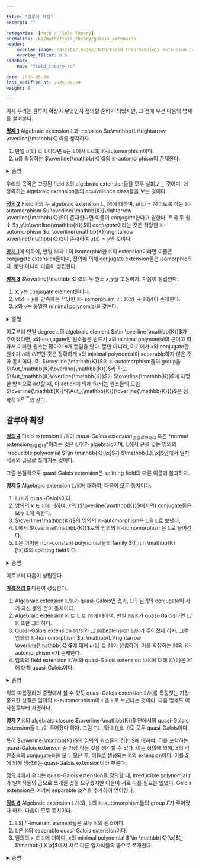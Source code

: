```yaml
---

title: "갈루아 확장"
excerpt: ""

categories: [Math / Field Theory]
permalink: /ko/math/field_theory/galois_extension
header:
    overlay_image: /assets/images/Math/Field_Theory/Galois_extension.png
    overlay_filter: 0.5
sidebar: 
    nav: "field_theory-ko"

date: 2025-05-29
last_modified_at: 2025-05-29
weight: 8

---
```


이제 우리는 갈루아 확장이 무엇인지 정의할 준비가 되었지만, 그 전에 우선 다음의 명제를 살펴본다. 

<div class="proposition" markdown="1">

<ins id="prop1">**명제 1**</ins> Algebraic extension $\mathbb{L}$과 inclusion $u:\mathbb{L}\rightarrow \overline{\mathbb{K}}$를 생각하자. 

1. 만일 $u(\mathbb{L})\subseteq \mathbb{L}$이라면 $u$는 $\mathbb{L}$에서 $\mathbb{L}$로의 $\mathbb{K}$-automorphism이다. 
2. $u$를 확장하는 $\overline{\mathbb{K}}$의 $\mathbb{K}$-automorphism이 존재한다. 

</div>
<details class="proof" markdown="1">
<summary>증명</summary>

1. 임의의 $x\in E$에 대하여, $x$의 minimal polynomial $f$가 주어졌다 하자. 집합 $\Phi$를 $\mathbb{L}$ 인에서의 $f$의 근들의 모임이라 하면 $\Phi$는 유한집합이다. 뿐민 아니라, 만일 $\alpha\in\Phi$라 하면 

    $$0=u(0)=u(f(\alpha))=f(u(\alpha))$$
    
    이므로 $u(\Phi)\subseteq\Phi$가 성립한다. 그런데 $u$는 zero map이 아니므로 injective이고 ([§체, ⁋명제 2](/ko/math/field_theory/fields#prop2)), 따라서 $u$는 $\Phi$에서 $\Phi$로의 bijection이다. 따라서 $x\in\Phi=u(\Phi)\subseteq u(E)$이고 이로부터 $u(E)=E$이다.

2. $\overline{\mathbb{K}}$는 $u(\mathbb{L})$과 $\mathbb{L}$의 algebraic closure이므로 [§대수적 폐포, ⁋정리 5](/ko/math/field_theory/algebraically_closed_extensions#thm5)의 universal property로부터 원하는 결과를 얻는다. 

</details>

우리의 목적은 고정된 field $\mathbb{K}$의 algebraic extension들을 모두 살펴보는 것이며, 더 정확히는 algebraic extension들의 equivalence class들을 보는 것이다.  

<div class="definition" markdown="1">

<ins id="def2">**정의 2**</ins> Field $\mathbb{K}$의 두 algebraic extension $\mathbb{L}$, $\mathbb{M}$에 대하여, $u(\mathbb{L})=\mathbb{M}$이도록 하는 $\mathbb{K}$-automorphism $u:\overline{\mathbb{K}}\rightarrow \overline{\mathbb{K}}$이 존재한다면 이들이 *conjugate*한다고 말한다. 특히 두 원소 $x,y\in\overline{\mathbb{K}}$이 *conjugate*이라는 것은 적당한 $\mathbb{K}$-automorphism $u: \overline{\mathbb{K}}\rightarrow \overline{\mathbb{K}}$이 존재하여 $u(x)=y$인 것이다. 

</div>

[명제 1](#prop1)에 의하여, 만일 $\mathbb{M}$과 $\mathbb{L}$이 isomorphic한 $\mathbb{K}$의 extension이라면 이들은 conjugate extension들이며, 정의에 의해 conjugate extension들은 isomorphic하다. 뿐만 아니라 다음이 성립한다. 

<div class="proposition" markdown="1">

<ins id="prop3">**명제 3**</ins> $\overline{\mathbb{K}}$의 두 원소 $x,y$들 고정하자. 다음이 성립한다. 

1. $x,y$는 conjugate element들이다. 
2. $v(x)=y$를 만족하는 적당한 $\mathbb{K}$-isomorphism $v: \mathbb{K}(x) \rightarrow \mathbb{K}(y)$이 존재한다. 
3. $x$와 $y$는 동일한 minimal polynomial을 갖는다. 

</div>
<details class="proof" markdown="1">
<summary>증명</summary>

우선 첫번째 조건을 가정하자. $x$의 minimal polynomial을 $f$라 하면, 

$$f(y)=f(u(x))=u(f(x))=u(0)=0$$

이므로 $y$의 minimal polynomial은 $f$를 나눈다. 같은 논리로 $x$의 minimal polynomial은 $y$의 minimal polynomial을 나누고 따라서 이들은 서로 겉다. 

한편 $x,y$가 같은 minimal polynomial $f$를 갖는다 하면 first isomorphism theorem으로부터 

$$\mathbb{K}(x)\cong \mathbb{K}[\x]/(f)\cong \mathbb{K}(y)$$

이므로 셋째 조건이 둘째 조건을 함의하는 것은 자명하다. 마지막으로 둘째 조건을 가정하면 [명제 1](#prop1)로부터 $v$를 확장하는 $\mathbb{K}$-isomorphism $u:\overline{\mathbb{K}}\rightarrow\overline{\mathbb{K}}$이 존재하고 따라서 $x$, $y$가 conjugate이다. 

</details>

이로부터 만일 degree $n$의 algebraic element $x\in \overline{\mathbb{K}}$가 주어졌다면, $x$와 conjugate인 원소들은 반드시 $x$의 minimal polynomial의 근이고 따라서 이러한 원소는 많아야 $n$개 뿐임을 안다. 뿐만 아니라, 여기에서 $x$와 conjugate한 원소가 $n$개 *미만*인 것은 정확하게 $x$의 minimal polynomial이 separable하지 않은 것과 동치이다. 즉, $\overline{\mathbb{K}}$의 $\mathbb{K}$-automorphism들의 group을 $\Aut_\mathbb{K}(\overline{\mathbb{K}})$라 하고 $\Aut_\mathbb{K}\overline{\mathbb{K}}$가 $\overline{\mathbb{K}}$에 자명한 방식으로 act할 때, 이 action에 의해 fix되는 원소들의 모임 $\overline{\mathbb{K}}^{\Aut_{\mathbb{K}}(\overline{\mathbb{K}})}$은 정확히 $\mathbb{K}^{p^{-\infty}}$와 같다. 

## 갈루아 확장

<div class="definition" markdown="1">

<ins id="def4">**정의 4**</ins> Field extension $\mathbb{L}/\mathbb{K}$이 *quasi-Galois extension<sub>준갈루아확대</sub>* 혹은 *normal extension<sub>정규확대</sub>*이라는 것은 $\mathbb{L}/\mathbb{K}$가 algebraic이며, $\mathbb{L}$에서 근을 갖는 임의의 irreducible polynomial $f\in \mathbb{K}[\x]$가 $\mathbb{L}[\x]$안에서 일차식들의 곱으로 쪼개지는 것이다. 

</div>

그럼 본질적으로 quasi-Galois extension은 splitting field의 다른 이름에 불과하다. 

<div class="proposition" markdown="1">

<ins id="prop5">**명제 5**</ins> Algebraic extension $\mathbb{L}/\mathbb{K}$에 대하여, 다음이 모두 동치이다. 

1. $\mathbb{L}/\mathbb{K}$가 quasi-Galois이다. 
2. 암의의 $x\in \mathbb{L}$에 대하여, $x$의 ($\overline{\mathbb{K}}$에서의) conjugate들은 모두 $\mathbb{L}$에 속한다. 
3. $\overline{\mathbb{K}}$의 임의의 $\mathbb{K}$-automorphism은 $\mathbb{L}$을 $\mathbb{L}$로 보낸다, 
4. $\mathbb{L}$에서 $\overline{\mathbb{K}}$로의 임의의 $\mathbb{K}$-homomorphism은 $\mathbb{L}$로 들어간다. 
5. $\mathbb{L}$은 어떠한 non-constant polynomial들의 family $(f_i\in \mathbb{K}[\x])$의 splitting field이다. 

</div>
<details class="proof" markdown="1">
<summary>증명</summary>

우선 셋째 조건과 넷째 조건의 동치는 [명제 1](#prop1)로부터 나온다. 한편 quasi-Galois extension은 그 원소들의 minimal polynomial들의 splitting field로 볼 수 있으므로 마지막 조건은 첫째 조건에 의해 유도된다. 한편 마지막 조건이 성립한다면 [명제 1](#prop1)과 같은 논리로 $\overline{\mathbb{K}}$의 임의의 $\mathbb{K}$-automorphism은 $f\_i$의 근을 $f\_i$로 보내므로 $\mathbb{L}$을 $\mathbb{L}$로 보낸다. 따라서 셋째 조건이 성립한다. 또 셋째 조건은 정의에 의해 둘째 조건을 함의하는 것이 자명하다. 따라서 

$$(1)\implies (5)\implies (3)\iff (4)\implies (2)$$

이므로 $(2)\implies (1)$만 보이면 충분하다. 이를 위해 $\mathbb{L}$에서 근을 갖는 (monic) irreducible polynomial $f\in \mathbb{K}[\x]$가 주어졌다 하자. 그럼 우선 $\overline{\mathbb{K}}$가 algebraically closed이므로 $f$는 $\overline{\mathbb{K}}$에서 다음의 식 

$$f(\x)=\prod_{i=1}^d (\x- a_i), \qquad a_i\in \overline{\mathbb{K}}$$

으로 표현된다. 이제 각각의 $a_i$들은 conjugate이고 따라서 가정에 의해 이들이 모두 $\mathbb{L}$에 속해야한다. 
pf
</details>

이로부터 다음이 성립한다. 

<div class="proposition" markdown="1">

<ins id="cor6">**따름정리 6**</ins> 다음이 성립한다. 

1. Algebraic extension $\mathbb{L}/\mathbb{K}$가 quasi-Galois인 것과, $\mathbb{L}$의 임의의 conjugate이 자기 자신 뿐인 것이 동치이다. 
2. Algebraic extension $\mathbb{K}\subseteq \mathbb{L}\subseteq \mathbb{M}$에 대하여, 만일 $\mathbb{M}/\mathbb{K}$가 quasi-Galois라면 $\mathbb{L}/\mathbb{K}$ 또한 그러하다. 
3. Quasi-Galois extension $\mathbb{M}/\mathbb{K}$와 그 subextension $\mathbb{L}/\mathbb{K}$가 주어졌다 하자. 그럼 임의의 $\mathbb{K}$-homomorphism $u: \mathbb{L}\rightarrow \overline{\mathbb{K}}$에 대해 $u(\mathbb{L})\subseteq \mathbb{M}$이 성립하며, 이를 확장하는 $\mathbb{M}$의 $\mathbb{K}$-automorphism $v$가 존재한다. 
4. 임의의 field extension $\mathbb{K}'/\mathbb{K}$와 quasi-Galois extension $\mathbb{L}/\mathbb{K}$에 대해 $\mathbb{K}'(\mathbb{L})$은 $\mathbb{K}'$에 대해 quasi-Galois이다. 

</div>
<details class="proof" markdown="1">
<summary>증명</summary>

1. [명제 5](#prop5)에 의해 $\mathbb{L}/\mathbb{K}$가 quasi-Galois인 것과 $\overline{\mathbb{K}}$의 임의의 $\mathbb{K}$-automorphism이 $\mathbb{L}$을 $\mathbb{L}$로 보내는 것이 동치이다. 
2. $\mathbb{M}/\mathbb{K}$가 quasi-Galois라 하자. 그럼 우선 $\overline{\mathbb{K}}$는 $\mathbb{L}$의 algebraic closure이기도 하므로, [명제 5](#prop5)에 의해 임의의 $\mathbb{L}$-automorphism $u: \overline{\mathbb{K}}\rightarrow\overline{\mathbb{K}}$에 대해 $u(\mathbb{M})=\mathbb{M}$임을 보이면 충분하다. 그런데 $\mathbb{M}$은 $\mathbb{K}$의 quasi-Galois extension이고, $u$는 $\mathbb{L}$-automorphism이므로 자동적으로 $\mathbb{K}$-automorphism이기도 하다. 이로부터 $u$가 원하는 조건을 만족해야 함을 안다. 
3. [명제 1](#prop1)로부터 $u$를 확장하는 $\mathbb{K}$-automorphism $v:\overline{\mathbb{K}}\rightarrow\overline{\mathbb{K}}$이 존재함을 안다. 이 때, 이를 $\mathbb{M}$으로 제한한 것은 $\mathbb{M}$이 quasi-Galois라는 가정으로부터 $v(\mathbb{M})=\mathbb{M}$을 만족해야 하고, 따라서 원하는 주장이 성립한다. 
4. $\mathbb{L}$이 $f_i\in \mathbb{K}[\x]$들의 splitting field라면, $\mathbb{L}'$이 $f_i\in \mathbb{K}'[\x]$들의 splitting field이다. 

</details>

위의 따름정리의 증명에서 볼 수 있듯 quasi-Galois extension $\mathbb{L}/\mathbb{K}$를 특징짓는 가장 중요한 성질은 임의의 $\mathbb{K}$-automorphism이 $\mathbb{L}$을 $\mathbb{L}$로 보년다는 것이다. 다음 명제도 이 사실로부터 자명하다. 

<div class="proposition" markdown="1">

<ins id="prop7">**명제 7**</ins> $\mathbb{K}$의 algebraic closure $\overline{\mathbb{K}}$ 안에서의 quasi-Galois extension들 $\mathbb{L}\_i$이 주어졌다 하자. 그럼 $\bigcap \mathbb{L}\_i$와 $\mathbb{K}(\bigcup \mathbb{L}\_i)$도 모두 quasi-Galois이다. 

</div>

특히 $\overline{\mathbb{K}}$의 임의의 원소들의 집합 $S$에 대하여, 이를 포함하는 quasi-Galois extenson 중 가장 작은 것을 생각할 수 있다. 이는 정의에 의해, $S$의 각 원소들의 conjugate들을 모두 모은 후, 이들로 생성되는 $\mathbb{K}$의 extension이다. 이를 $S$에 의해 생성되는 quasi-Galois extension이라 부른다. 

[정의 4](#def3)에서 우리는 quasi-Galois extension을 정의할 때, irreducible polynomial $f$가 일차식들의 곱으로 쪼개질 것을 요구했지만 이들이 서로 다를 필요는 없었다. Galois extension은 여기에 separable 조건을 추가하여 얻어진다. 

<div class="proposition" markdown="1">

<ins id="thm8">**정리 8**</ins> Algebraic extension $\mathbb{L}/\mathbb{K}$와, $\mathbb{L}$의 $\mathbb{K}$-automorphism들의 group $\Gamma$가 주어졌다 하자. 다음이 모두 동치이다. 

1. $\mathbb{L}$의 $\Gamma$-invariant element들은 모두 $\mathbb{K}$의 원소이다. 
2. $\mathbb{L}$은 $\mathbb{K}$의 separable quasi-Galois extension이다. 
3. 임의의 $x\in \mathbb{L}$에 대하여, $x$의 minimal polynomial $f\in \mathbb{K}[\x]$는 $\mathbb{L}[\x]$에서 서로 다른 일차식들의 곱으로 쪼개진다. 

</div>
<details class="proof" markdown="1">
<summary>증명</summary>

둘째 조건과 셋째 조건이 동치임은 자명하므로, 이들과 첫째 조건이 동치임만 보이면 충분하다. 

우선 첫째 조건을 가정하자. 임의의 $x\in \mathbb{L}$와 그 minimal polynomial $f\in \mathbb{K}[\x]$에 대하여 $f$가 $\mathbb{L}[\x]$에서 서로 다른 일차식들의 곱으로 쪼개진다는 것을 보여야 한다. 이를 위해 $f$의 $\mathbb{L}$에서의 모든 근들의 모임을 $S$라 하고, 새로운 다항식 

$$g(\x)=\prod_{x\in S}(\x-x)$$

이라 정의하면 $g$는 $\mathbb{L}[\x]$의 원소이며 밈믜믜 $\sigma\in\Gamma$에 대해 

$$(\sigma\cdot g)(\x)=\prod_{x\in S}(\x-\sigma(x))=\prod_{x\in S}(\x-x)$$

이므로 



</details>

